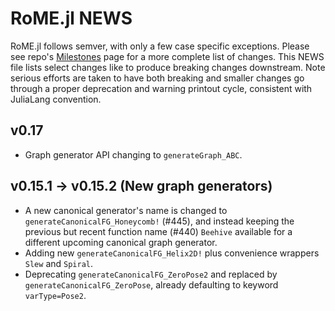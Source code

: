 # RoME.jl NEWS

RoME.jl follows semver, with only a few case specific exceptions.  Please see repo's [Milestones](https://github.com/JuliaRobotics/RoME.jl/milestones?state=closed) page for a more complete list of changes.  This NEWS file lists select changes like to produce breaking changes downstream.  Note serious efforts are taken to have both breaking and smaller changes go through a proper deprecation and warning printout cycle, consistent with JuliaLang convention.

## v0.17

- Graph generator API changing to `generateGraph_ABC`.

## v0.15.1 -> v0.15.2 (New graph generators)

- A new canonical generator's name is changed to `generateCanonicalFG_Honeycomb!` (#445), and instead keeping the previous but recent function name (#440) `Beehive` available for a different upcoming canonical graph generator.
- Adding new `generateCanonicalFG_Helix2D!` plus convenience wrappers `Slew` and `Spiral`.
- Deprecating `generateCanonicalFG_ZeroPose2` and replaced by `generateCanonicalFG_ZeroPose`, already defaulting to keyword `varType=Pose2`.

